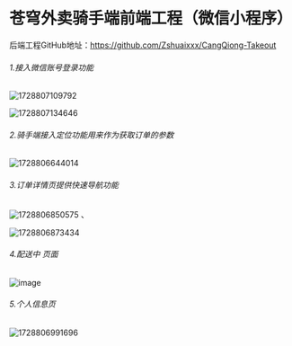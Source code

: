 # 苍穹外卖骑手端前端工程（微信小程序）

后端工程GitHub地址：https://github.com/Zshuaixxx/CangQiong-Takeout

###### 1.接入微信账号登录功能

![1728807109792](https://github.com/user-attachments/assets/6be74b7a-ae1e-44db-a2d2-3c6a7e560d6b)


![1728807134646](https://github.com/user-attachments/assets/52016519-141b-4f81-a631-d0962b06dc78)


###### 2.骑手端接入定位功能用来作为获取订单的参数

![1728806644014](https://github.com/user-attachments/assets/7194b1a5-cc9c-4a1d-8392-f2f668acd6d0)


###### 3.订单详情页提供快速导航功能

![1728806850575](https://github.com/user-attachments/assets/5e1d6059-c4a4-42fe-9dda-8ee081aa5618)
、

![1728806873434](https://github.com/user-attachments/assets/41c19659-577d-487c-822c-bb020280f739)

###### 4.配送中 页面
![image](https://github.com/user-attachments/assets/3772a541-388f-4015-a47c-f26b6632c854)


###### 5.个人信息页

![1728806991696](https://github.com/user-attachments/assets/3a45a31b-3137-4db8-ad14-11db06991da2)
